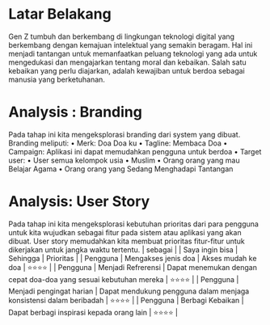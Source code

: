 # Latar Belakang
Gen Z tumbuh dan berkembang di lingkungan teknologi digital yang berkembang dengan 
kemajuan intelektual yang semakin beragam. Hal ini menjadi tantangan untuk memanfaatkan peluang 
teknologi yang ada untuk mengedukasi dan mengajarkan tentang moral dan kebaikan. Salah satu
kebaikan yang perlu diajarkan, adalah kewajiban untuk berdoa sebagai manusia yang berketuhanan.
# Analysis : Branding
Pada tahap ini kita mengeksplorasi branding dari system yang dibuat. Branding meliputi:
•	Merk: Doa Doa ku
•	Tagline: Membaca Doa
•	Campaign: Aplikasi ini dapat memudahkan pengguna untuk berdoa 
•	Target user: 
•	User semua kelompok usia
•	Muslim
•	Orang orang yang mau Belajar Agama 
•	Orang orang yang Sedang Menghadapi Tantangan
# Analysis: User Story
Pada tahap ini kita mengeksplorasi kebutuhan prioritas dari para pengguna untuk kita
wujudkan sebagai fitur pada sistem atau aplikasi yang akan dibuat. User story memudahkan
kita membuat prioritas fitur-fitur untuk dikerjakan untuk jangka waktu tertentu.
| sebagai | | Saya ingin bisa | Sehingga | Prioritas | 
| Pengguna |	Mengakses jenis doa | 	Akses mudah ke doa |	⭐⭐⭐⭐ |
| Pengguna | 	Menjadi Refrerensi | Dapat menemukan dengan cepat doa-doa yang sesuai kebutuhan mereka | ⭐⭐⭐⭐ |
| Pengguna | Menjadi pengingat harian | 	Dapat mendukung pengguna dalam menjaga konsistensi dalam beribadah | 	⭐⭐⭐⭐ |
| Pengguna | Berbagi Kebaikan	| Dapat berbagi inspirasi kepada orang lain |	⭐⭐⭐⭐ |



